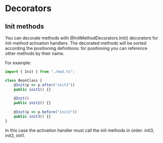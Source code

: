 # Decorators

## Init methods

You can decorate methods with @InitMethodDecorators.Init() decorators for init-method activation handlers. 
The decorated methods will be sorted according the positioning definitions: for positioning you can reference other methods by their name.

For example:

```typescript
import { Init } from "./mod.ts";

class BeanClass {
    @Init(p => p.after("init2"))
    public init1() {}
    
    @Init()
    public init2() {}
    
    @Init(p => p.before("init2"))
    public init3() {}
}
```

In this case the activation handler must call the init methods in order: init3, init2, init1.
